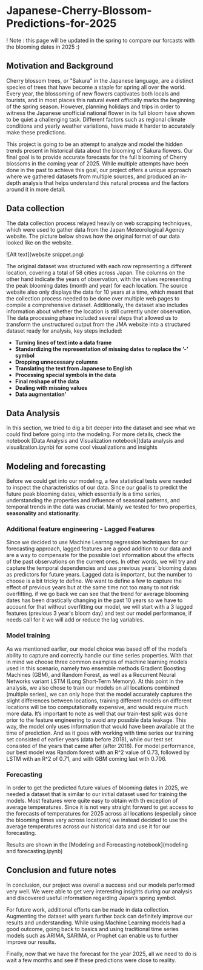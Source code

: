 # Japanese-Cherry-Blossom-Predictions-for-2025

! Note : this page will be updated in the spring to compare our forcasts with the blooming dates in 2025 :) 

## Motivation and Background

Cherry blossom trees, or "Sakura" in the Japanese language, are a distinct species of trees that have become a staple for spring all over the world. Every year, the blossoming of new flowers captivates both locals and tourists, and in most places this natural event officially marks the beginning of the spring season. However, planning holidays and trips in order to witness the Japanese unofficial national flower in its full bloom have shown to be quiet a challenging task. Different factors such as regional climate conditions and yearly weather variations, have made it harder to accurately make these predictions. 

This project is going to be an attempt to analyze and model the hidden trends present in historical data about the blooming of Sakura flowers. Our final goal is to provide accurate forecasts for the full blooming of Cherry blossoms in the coming year of 2025. While multiple attempts have been done in the past to achieve this goal, our project offers a unique approach where we gathered datasets from multiple sources, and produced an in-depth analysis that helps understand this natural process and the factors around it in more detail.

## Data collection 

The data collection process relayed heavily on web scrapping techniques, which were used to gather data from the Japan Meteorological Agency website. The picture below shows how the original format of our data looked like on the website.

![Alt text](website snippet.png)

The original dataset was structured with each row representing a different location, covering a total of 58 cities across Japan. The columns on the other hand indicate the years of observation, with the values representing the peak blooming dates (month and year) for each location. The source website also only displays the data for 10 years at a time, which meant that the collection process needed to be done over multiple web pages to compile a comprehensive dataset. Additionally, the dataset also includes information about whether the location is still currently under observation.
The data processing phase included several steps that allowed us to transform the unstructured output from the JMA website into a structured dataset ready for analysis, key steps included: 

- 	**Turning lines of text into a data frame**
- 	**Standardizing the representation of missing dates to replace the ‘-’ symbol**
- 	**Dropping unnecessary columns**
- 	**Translating the text from Japanese to English**
- 	**Processing special symbols in the data**
- 	**Final reshape of the data**
- 	**Dealing with missing values**
- 	**Data augmentation’**

## Data Analysis

In this section, we tried to dig a bit deeper into the dataset and see what we could find before going into the modeling. For more details, check the  notebook [Data Analysis and Visualization notebook](data analysis and visualization.ipynb) for some cool visualizations and insights 

## Modeling and forecasting

Before we could get into our modeling, a few statistical tests were needed to inspect the characteristics of our data. Since our goal is to predict the future peak blooming dates, which essentially is a time series, understanding the properties and influence of seasonal patterns, and temporal trends in the data was crucial. Mainly we tested for two properties, **seasonality** and **stationarity**.

### Additional feature engineering - Lagged Features

Since we decided to use Machine Learnng regression techniques for our forecasting approach, lagged features are a good addition to our data and are a way to compensate for the possible lost information about the effects of the past observations on the current ones. In other words, we will try and capture the temporal dependencies and use previous years' blooming dates as predictors for future years.
Lagged data is important, but the number to choose is a bit tricky to define. We want to define a few to capture the effect of previous years but at the same time not too many to not risk overfitting. if we go back we can see that the trend for average blooming dates has been drastically changing in the past 10 years so we have to account for that without overfitting our model, we will start with a 3 lagged features (previous 3 year's bloom day) and test our model performance, if needs call for it we will add or reduce the lag variables.

### Model training

As we mentioned earlier, our model choice was based off of the model’s ability to capture and correctly handle our time series properties. With that in mind we choose three common examples of machine learning models used in this scenario, namely two ensemble methods Gradient Boosting Machines (GBM), and Random Forest, as well as a Recurrent Neural Networks variant LSTM (Long Short-Term Memory).
At this point in the analysis, we also chose to train our models on all locations combined (multiple series), we can only hope that the model accurately captures the slight differences between locations, training different models on different locations will be too computationally expensive, and would require much more data. 
It’s important to note as well that our train-test split was done prior to the feature engineering to avoid any possible data leakage. This way, the model only uses information that would have been available at the time of prediction. And as it goes with working with time series our training set consisted of earlier years (data before 2018), while our test set consisted of the years that came after (after 2018).
For model performance, our best model was Random forest with an R^2 value of 0.73, followed by LSTM with an R^2 of 0.71, and with GBM coming last with 0.706.

### Forecasting

In order to get the predicted future values of blooming dates in 2025, we needed a dataset that is similar to our initial dataset used for training the models. Most features were quite easy to obtain with th exception of average temperatures. Since it is not very straight forward to get access to the forecasts of temperatures for 2025 across all locations (especially since the blooming times vary across locations) we instead decided to use the average temperatures across our historical data and use it for our forecasting. 

Results are shown in the [Modeling and Forecasting notebook](modeling and forecasting.ipynb) 

## Conclusion and future notes

In conclusion, our project was overall a success and our models performed very well. We were able to get very interesting insights during our analysis and discovered useful information regarding Japan’s spring symbol. 

For future work, additional efforts can be made in data collection. Augmenting the dataset with years further back can definitely improve our results and understanding. While using Machine Learning models had a good outcome, going back to basics and using traditional time series models such as ARIMA, SARIMA, or Prophet can enable us to further improve our results.

Finally, now that we have the forecast for the year 2025, all we need to do is wait a few months and see if these predictions were close to reality.




